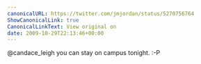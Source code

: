 ```yaml
---
canonicalURL: https://twitter.com/jmjordan/status/5270756764
ShowCanonicalLink: true
CanonicalLinkText: View original on
date: 2009-10-29T22:13:46+00:00
---
```

@candace_leigh you can stay on campus tonight. :-P